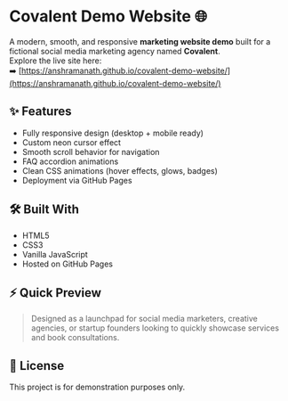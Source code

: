 # Covalent Demo Website 🌐

A modern, smooth, and responsive **marketing website demo** built for a fictional social media marketing agency named **Covalent**.  
Explore the live site here:  
➡️ [https://anshramanath.github.io/covalent-demo-website/](https://anshramanath.github.io/covalent-demo-website/)

## ✨ Features
- Fully responsive design (desktop + mobile ready)
- Custom neon cursor effect
- Smooth scroll behavior for navigation
- FAQ accordion animations
- Clean CSS animations (hover effects, glows, badges)
- Deployment via GitHub Pages

## 🛠️ Built With
- HTML5
- CSS3
- Vanilla JavaScript
- Hosted on GitHub Pages

## ⚡ Quick Preview
> Designed as a launchpad for social media marketers, creative agencies, or startup founders looking to quickly showcase services and book consultations.

## 📄 License
This project is for demonstration purposes only.
